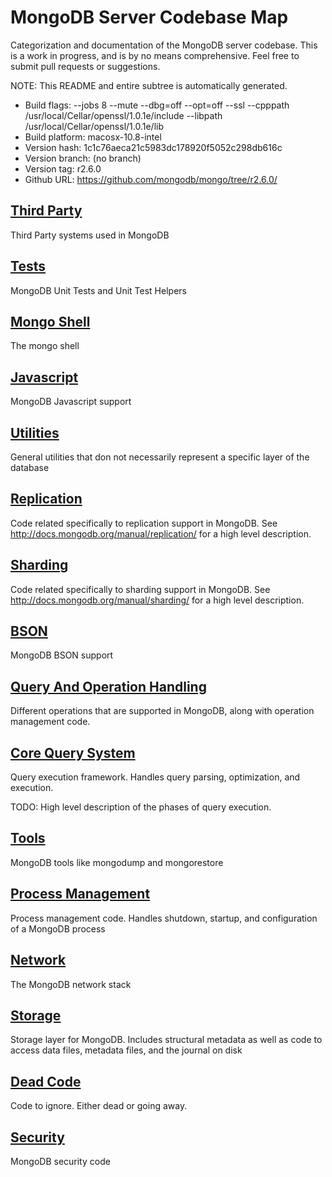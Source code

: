# MongoDB Server Codebase Map
Categorization and documentation of the MongoDB server codebase.  This is a work in progress, and is by no means comprehensive.  Feel free to submit pull requests or suggestions.

NOTE:  This README and entire subtree is automatically generated.

* Build flags: --jobs 8 --mute --dbg=off --opt=off --ssl --cpppath /usr/local/Cellar/openssl/1.0.1e/include --libpath /usr/local/Cellar/openssl/1.0.1e/lib
* Build platform: macosx-10.8-intel
* Version hash: 1c1c76aeca21c5983dc178920f5052c298db616c
* Version branch: (no branch)
* Version tag: r2.6.0
* Github URL: https://github.com/mongodb/mongo/tree/r2.6.0/

## [Third Party](third\_party)
Third Party systems used in MongoDB

## [Tests](tests)
MongoDB Unit Tests and Unit Test Helpers

## [Mongo Shell](mongo\_shell)
The mongo shell

## [Javascript](javascript)
MongoDB Javascript support

## [Utilities](utilities)
General utilities that don not necessarily represent a specific layer of the database

## [Replication](replication)
Code related specifically to replication support in MongoDB.  See http://docs.mongodb.org/manual/replication/ for a high level description.

## [Sharding](sharding)
Code related specifically to sharding support in MongoDB.  See http://docs.mongodb.org/manual/sharding/ for a high level description.

## [BSON](bson)
MongoDB BSON support

## [Query And Operation Handling](query\_and\_operation\_handling)
Different operations that are supported in MongoDB, along with operation management code.

## [Core Query System](core\_query\_system)
Query execution framework.  Handles query parsing, optimization, and execution.

TODO: High level description of the phases of query execution.

## [Tools](tools)
MongoDB tools like mongodump and mongorestore

## [Process Management](process\_management)
Process management code.  Handles shutdown, startup, and configuration of a MongoDB process

## [Network](network)
The MongoDB network stack

## [Storage](storage)
Storage layer for MongoDB.  Includes structural metadata as well as code to access data files, metadata files, and the journal on disk

## [Dead Code](dead\_code)
Code to ignore.  Either dead or going away.

## [Security](security)
MongoDB security code

